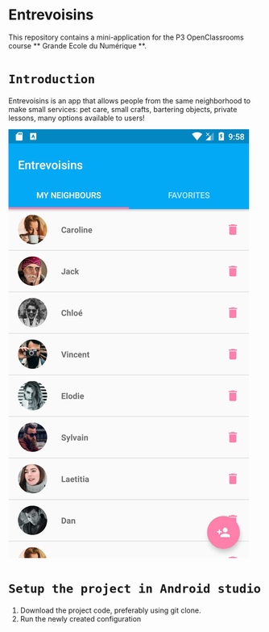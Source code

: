 # Entrevoisins

This repository contains a mini-application for the P3 OpenClassrooms
course ** Grande Ecole du Numérique **.

`Introduction`
==============

Entrevoisins is an app that allows people from the same neighborhood to
make small services: pet care, small crafts, bartering objects, private
lessons, many options available to users!


![entre-voisins-850.jpg](entre-voisins-850.jpg)

`Setup the project in Android studio`
=====================================

1. Download the project code, preferably using git clone.
2. Run the newly created configuration
